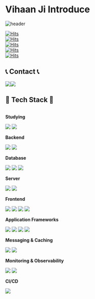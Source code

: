 # Vihaan Ji Introduce

![header](https://capsule-render.vercel.app/api?type=waving&color=87CEEB&height=150&text=Welcome%20to%20my%20github!-nl-I'am%20Java%20Developer&fontColor=4169E1&fontSize=42)

[![Hits](https://hits.seeyoufarm.com/api/count/incr/badge.svg?url=https%3A%2F%2Fgithub.com%2Fdev-vihaan-ji%2Fdev-vihaan-ji.git&count_bg=%232483F7&title_bg=%235EC8F7&icon=sonarcloud.svg&icon_color=%23D7D7D7&title=Total+Starts+Earned&edge_flat=false)](https://hits.seeyoufarm.com)
<br>
[![Hits](https://hits.seeyoufarm.com/api/count/incr/badge.svg?url=https%3A%2F%2Fgithub.com%2Fdev-vihaan-ji%2Fdev-vihaan-ji.git&count_bg=%232483F7&title_bg=%235EC8F7&icon=sourcegraph.svg&icon_color=%23D7D7D7&title=Total+Commits&edge_flat=false)](https://hits.seeyoufarm.com)
<br>
[![Hits](https://hits.seeyoufarm.com/api/count/incr/badge.svg?url=https%3A%2F%2Fgithub.com%2Fdev-vihaan-ji%2Fdev-vihaan-ji.git&count_bg=%232483F7&title_bg=%235EC8F7&icon=adobepremierepro.svg&icon_color=%23D7D7D7&title=Total+PRs&edge_flat=false)](https://hits.seeyoufarm.com)
<br>
[![Hits](https://hits.seeyoufarm.com/api/count/incr/badge.svg?url=https%3A%2F%2Fgithub.com%2Fdev-vihaan-ji%2Fdev-vihaan-ji.git&count_bg=%232483F7&title_bg=%235EC8F7&icon=devrant.svg&icon_color=%23D7D7D7&title=Total+Issues&edge_flat=false)](https://hits.seeyoufarm.com)
<br>
[![Hits](https://hits.seeyoufarm.com/api/count/incr/badge.svg?url=https%3A%2F%2Fgithub.com%2Fdev-vihaan-ji%2Fdev-vihaan-ji.git&count_bg=%232483F7&title_bg=%235EC8F7&icon=reactos.svg&icon_color=%23D7D7D7&title=Contributed+to&edge_flat=false)](https://hits.seeyoufarm.com)

## 📞 Contact 📞
<div style="display:flex; flex-direction:row;">
    <a href="mailto:dev.vihaan.ji@gmail.com">
        <img src="https://img.shields.io/badge/
        Gmail-black?style=for-the-badge&logo=Gmail&logoColor=white"> 
    </a>
    <a href="https://www.instagram.com/dev_vihaan_ji">
        <img src="https://img.shields.io/badge/
        Instagram-black?style=for-the-badge&logo=Instagram&logoColor=white"> 
    </a>
</div>

## 🔨 Tech Stack 🔨
<div style="display:flex; flex-direction:column; align-items:flex-start;">
    <!-- Studying -->
    <p><strong>Studying</strong></p>
    <div>
        <img src="https://img.shields.io/badge/python-007396?style=for-the-badge&logo=Python&logoColor=FFFB3E"> 
        <img src="https://img.shields.io/badge/Docker-white?style=for-the-badge&logo=Docker&logoColor=00ABFF">
    </div>
    <!-- Backend -->
    <p><strong>Backend</strong></p>
    <div>
        <img src="https://img.shields.io/badge/Java-007396?style=for-the-badge&logo=Java&logoColor=white">
        <img src="https://img.shields.io/badge/Spring Boot-6DB33F?style=for-the-badge&logo=spring boot&logoColor=white"> 
    </div>
    <!-- Database -->
    <p><strong>Database</strong></p>
    <div>
        <img src="https://img.shields.io/badge/oracle-F80000?style=for-the-badge&logo=oracle&logoColor=white"> 
        <img src="https://img.shields.io/badge/mysql-4479A1?style=for-the-badge&logo=mysql&logoColor=white"> 
        <img src="https://img.shields.io/badge/mariadb-C9EFF7?style=for-the-badge&logo=mariadb&logoColor=white">
    </div>
    <!-- Server -->
    <p><strong>Server</strong></p>
    <div>
        <img src="https://img.shields.io/badge/linux-FCC624?style=for-the-badge&logo=linux&logoColor=black">
        <img src="https://img.shields.io/badge/Amazon AWS-232F3E?style=for-the-badge&logo=amazon aws&logoColor=white"> 
    </div>
    <!-- Frontend -->
    <p><strong>Frontend</strong></p>
    <div>
        <img src="https://img.shields.io/badge/HTML5-E34F26?style=flat-square&logo=HTML5&logoColor=white"> 
        <img src="https://img.shields.io/badge/CSS-1572B6?style=flat-square&logo=CSS3&logoColor=white"> 
        <img src="https://img.shields.io/badge/JAVASCRIPT-F7DF1E?style=flat-square&logo=javascript&logoColor=black"> 
        <img src="https://img.shields.io/badge/REACT-20232A?style=flat-square&logo=React&logoColor=61DAFb">
    </div>
    <!-- Application Frameworks -->
    <p><strong>Application Frameworks</strong></p>
    <div>
      <img src="https://img.shields.io/badge/Spring%20Webflux-6DB33F?style=flat-square&logo=Spring&logoColor=white">
      <img src="https://img.shields.io/badge/Spring%20Cloud-6DB33F?style=flat-square&logo=Spring&logoColor=white">
      <img src="https://img.shields.io/badge/Spring%20JPA-6DB33F?style=flat-square&logo=Spring&logoColor=white">
      <img src="https://img.shields.io/badge/Netty-4D4D4D?style=flat-square&logo=Netty&logoColor=white">
    </div> 
    <!-- Messaging & Caching --> <p><strong>Messaging & Caching</strong></p>
    <div>
      <img src="https://img.shields.io/badge/RabbitMQ-FF6600?style=flat-square&logo=RabbitMQ&logoColor=white">
      <img src="https://img.shields.io/badge/Redis-DC382D?style=flat-square&logo=Redis&logoColor=white">
    </div> 
    <!-- Monitoring & Observability --> 
    <p><strong>Monitoring & Observability</strong></p> 
    <div>
      <img src="https://img.shields.io/badge/Grafana-F46800?style=flat-square&logo=Grafana&logoColor=white">
      <img src="https://img.shields.io/badge/Prometheus-E6522C?style=flat-square&logo=Prometheus&logoColor=white">
    </div>
    <!-- CI/CD --> 
    <p><strong>CI/CD</strong></p>
    <div> 
      <img src="https://img.shields.io/badge/Jenkins-D24939?style=flat-square&logo=Jenkins&logoColor=white">
    </div>
<br>
</div>
